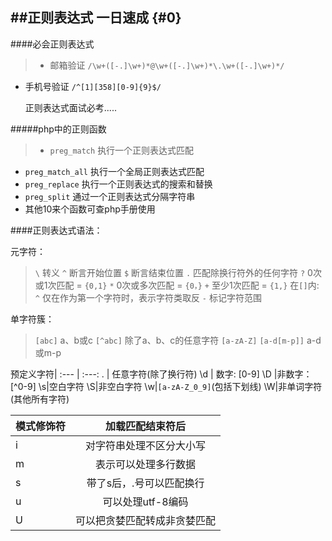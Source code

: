 ##正则表达式 一日速成 {#0}
---
####必会正则表达式
>+ 邮箱验证
`/\w+([-.]\w+)*@\w+([-.]\w+)*\.\w+([-.]\w+)*/`
 + 手机号验证
`/^[1][358][0-9]{9}$/`

	正则表达式面试必考.....

#####php中的正则函数
>+ `preg_match` 执行一个正则表达式匹配
+ `preg_match_all` 执行一个全局正则表达式匹配
+ `preg_replace` 执行一个正则表达式的搜索和替换
+ `preg_split` 通过一个正则表达式分隔字符串
+ 其他10来个函数可查php手册使用

####正则表达式语法：

元字符：
> `\`  转义
> `^`	断言开始位置
> `$`	断言结束位置
> `.`	匹配除换行符外的任何字符
> `?`	0次或1次匹配 = `{0,1}`
> `*`	0次或多次匹配 = `{0，}`
> `+`	至少1次匹配 = `{1,}`
在`[]`内:
`^` 仅在作为第一个字符时，表示字符类取反
`-` 标记字符范围

单字符簇：
> `[abc]` a、b或c 
> `[^abc]` 除了a、b、c的任意字符
> `[a-zA-Z]` 
> `[a-d[m-p]]` a-d或m-p


>

预定义字符|
:--- | :---:
.    |   任意字符(除了换行符)
\d   |   数字: [0-9]
\D   |非数字： [^0-9] 
\s|空白字符
\S|非空白字符
\w|`[a-zA-Z_0_9]`(包括下划线)
\W|非单词字符(其他所有字符)

>

模式修饰符|加载匹配结束符后
:---|:---:
i|对字符串处理不区分大小写
m|表示可以处理多行数据
s|带了s后，.号可以匹配换行
u|可以处理utf-8编码
U|可以把贪婪匹配转成非贪婪匹配
























